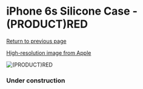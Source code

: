 # iPhone 6s Silicone Case - (PRODUCT)RED

[Return to previous page](/iphone_6)

[High-resolution image from Apple](https://store.storeimages.cdn-apple.com/8756/as-images.apple.com/is/MKY32?wid=4500&hei=4500&fmt=png)

<div style="width: 384px"><img src="/everypreview/MKY32.png" alt="(PRODUCT)RED"></div>

### Under construction
